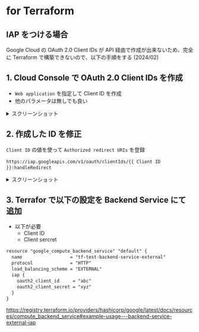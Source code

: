 # for Terraform

## IAP をつける場合

Google Cloud の OAuth 2.0 Client IDs が API 経由で作成が出来ないため、完全に Terraform で構築できないので、以下の手順をする (2024/02)

## 1. Cloud Console で OAuth 2.0 Client IDs を作成

+ `Web application` を指定して Client ID を作成
+ 他のパラメータは無しでも良い

<details>
<summary>スクリーンショット</summary>

![](./_img/01-01.png)

![](./_img/01-02.png)

![](./_img/01-03.png)

![](./_img/01-04.png)

![](./_img/01-05.png)

</details>

## 2. 作成した ID を修正

`Client ID` の値を使って `Authorized redirect URIs` を登録

```
https://iap.googleapis.com/v1/oauth/clientIds/{{ Client ID }}:handleRedirect
```

<details>
<summary>スクリーンショット</summary>

![](./_img/02-01.png)

![](./_img/02-02.png)

![](./_img/02-03.png)

</details>

## 3. Terrafor で以下の設定を Backend Service にて追加

+ 以下が必要
  + Client ID
  + Client sercret

```
resource "google_compute_backend_service" "default" {
  name                  = "tf-test-backend-service-external"
  protocol              = "HTTP"
  load_balancing_scheme = "EXTERNAL"
  iap {
    oauth2_client_id     = "abc"
    oauth2_client_secret = "xyz"
  }
}
```

https://registry.terraform.io/providers/hashicorp/google/latest/docs/resources/compute_backend_service#example-usage---backend-service-external-iap
